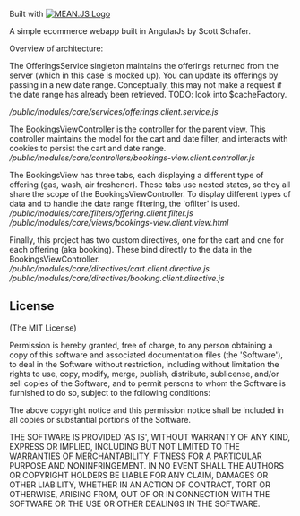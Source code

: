 Built with 
[![MEAN.JS Logo](http://meanjs.org/img/logo-small.png)](http://meanjs.org/)

A simple ecommerce webapp built in AngularJs by Scott Schafer.

Overview of architecture: 

The OfferingsService singleton maintains the offerings returned from the server
(which in this case is mocked up). You can update its offerings by passing in a
new date range. Conceptually, this may not make a request if the date range has
already been retrieved. TODO: look into $cacheFactory.

*/public/modules/core/services/offerings.client.service.js*

The BookingsViewController is the controller for the parent view. This controller
maintains the model for the cart and date filter, and interacts with cookies to persist
the cart and date range.
*/public/modules/core/controllers/bookings-view.client.controller.js*

The BookingsView has three tabs, each displaying a different type of offering (gas,
wash, air freshener). These tabs use nested states, so they all share the scope of the
BookingsViewController. To display different types of data and to handle the date range
filtering, the 'ofilter' is used.
*/public/modules/core/filters/offering.client.filter.js*
*/public/modules/core/views/bookings-view.client.view.html*

Finally, this project has two custom directives, one for the cart and one for each offering
(aka booking). These bind directly to the data in the BookingsViewController.
*/public/modules/core/directives/cart.client.directive.js*
*/public/modules/core/directives/booking.client.directive.js*

## License
(The MIT License)

Permission is hereby granted, free of charge, to any person obtaining
a copy of this software and associated documentation files (the
'Software'), to deal in the Software without restriction, including
without limitation the rights to use, copy, modify, merge, publish,
distribute, sublicense, and/or sell copies of the Software, and to
permit persons to whom the Software is furnished to do so, subject to
the following conditions:

The above copyright notice and this permission notice shall be
included in all copies or substantial portions of the Software.

THE SOFTWARE IS PROVIDED 'AS IS', WITHOUT WARRANTY OF ANY KIND,
EXPRESS OR IMPLIED, INCLUDING BUT NOT LIMITED TO THE WARRANTIES OF
MERCHANTABILITY, FITNESS FOR A PARTICULAR PURPOSE AND NONINFRINGEMENT.
IN NO EVENT SHALL THE AUTHORS OR COPYRIGHT HOLDERS BE LIABLE FOR ANY
CLAIM, DAMAGES OR OTHER LIABILITY, WHETHER IN AN ACTION OF CONTRACT,
TORT OR OTHERWISE, ARISING FROM, OUT OF OR IN CONNECTION WITH THE
SOFTWARE OR THE USE OR OTHER DEALINGS IN THE SOFTWARE.
